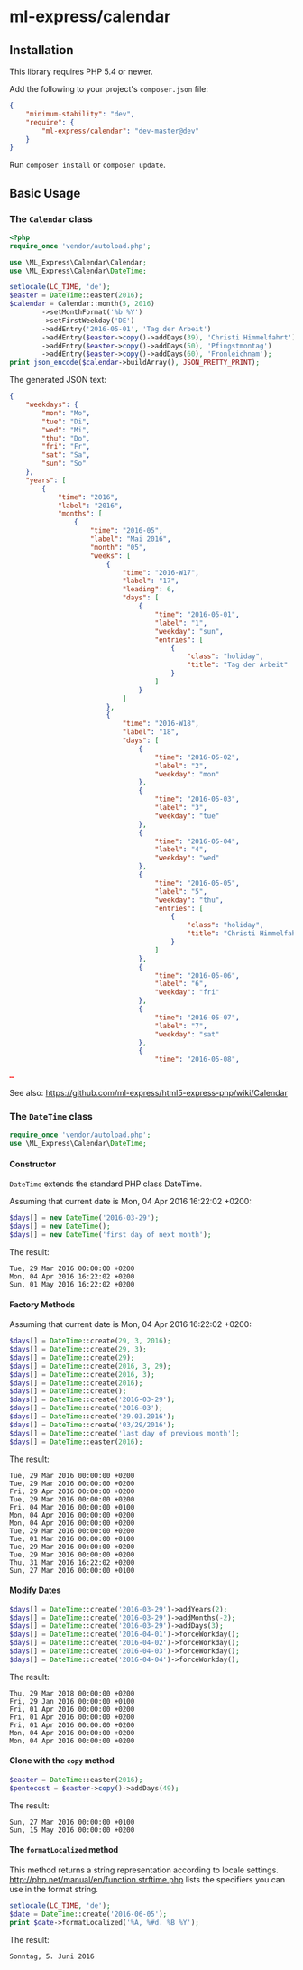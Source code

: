 # ml-express/calendar

## Installation

This library requires PHP 5.4 or newer.

Add the following to your project's `composer.json` file:
```json
{
    "minimum-stability": "dev",
    "require": {
        "ml-express/calendar": "dev-master@dev"
    }
}
```


Run `composer install` or `composer update`.

## Basic Usage

### The `Calendar` class

```php
<?php
require_once 'vendor/autoload.php';

use \ML_Express\Calendar\Calendar;
use \ML_Express\Calendar\DateTime;

setlocale(LC_TIME, 'de');
$easter = DateTime::easter(2016);
$calendar = Calendar::month(5, 2016)
        ->setMonthFormat('%b %Y')
        ->setFirstWeekday('DE')
        ->addEntry('2016-05-01', 'Tag der Arbeit')
        ->addEntry($easter->copy()->addDays(39), 'Christi Himmelfahrt')
        ->addEntry($easter->copy()->addDays(50), 'Pfingstmontag')
        ->addEntry($easter->copy()->addDays(60), 'Fronleichnam');
print json_encode($calendar->buildArray(), JSON_PRETTY_PRINT);

```

The generated JSON text:

```json
{
    "weekdays": {
        "mon": "Mo",
        "tue": "Di",
        "wed": "Mi",
        "thu": "Do",
        "fri": "Fr",
        "sat": "Sa",
        "sun": "So"
    },
    "years": [
        {
            "time": "2016",
            "label": "2016",
            "months": [
                {
                    "time": "2016-05",
                    "label": "Mai 2016",
                    "month": "05",
                    "weeks": [
                        {
                            "time": "2016-W17",
                            "label": "17",
                            "leading": 6,
                            "days": [
                                {
                                    "time": "2016-05-01",
                                    "label": "1",
                                    "weekday": "sun",
                                    "entries": [
                                        {
                                            "class": "holiday",
                                            "title": "Tag der Arbeit"
                                        }
                                    ]
                                }
                            ]
                        },
                        {
                            "time": "2016-W18",
                            "label": "18",
                            "days": [
                                {
                                    "time": "2016-05-02",
                                    "label": "2",
                                    "weekday": "mon"
                                },
                                {
                                    "time": "2016-05-03",
                                    "label": "3",
                                    "weekday": "tue"
                                },
                                {
                                    "time": "2016-05-04",
                                    "label": "4",
                                    "weekday": "wed"
                                },
                                {
                                    "time": "2016-05-05",
                                    "label": "5",
                                    "weekday": "thu",
                                    "entries": [
                                        {
                                            "class": "holiday",
                                            "title": "Christi Himmelfahrt"
                                        }
                                    ]
                                },
                                {
                                    "time": "2016-05-06",
                                    "label": "6",
                                    "weekday": "fri"
                                },
                                {
                                    "time": "2016-05-07",
                                    "label": "7",
                                    "weekday": "sat"
                                },
                                {
                                    "time": "2016-05-08",

…

```

See also: https://github.com/ml-express/html5-express-php/wiki/Calendar


### The `DateTime` class

```php
require_once 'vendor/autoload.php';
use \ML_Express\Calendar\DateTime;
```


#### Constructor

`DateTime` extends the standard PHP class
DateTime.

Assuming that current date is
Mon, 04 Apr 2016 16:22:02 +0200:
```php
$days[] = new DateTime('2016-03-29');
$days[] = new DateTime();
$days[] = new DateTime('first day of next month');
```

The result:

```
Tue, 29 Mar 2016 00:00:00 +0200
Mon, 04 Apr 2016 16:22:02 +0200
Sun, 01 May 2016 16:22:02 +0200
```


#### Factory Methods
Assuming that current date is
Mon, 04 Apr 2016 16:22:02 +0200:
```php
$days[] = DateTime::create(29, 3, 2016);
$days[] = DateTime::create(29, 3);
$days[] = DateTime::create(29);
$days[] = DateTime::create(2016, 3, 29);
$days[] = DateTime::create(2016, 3);
$days[] = DateTime::create(2016);
$days[] = DateTime::create();
$days[] = DateTime::create('2016-03-29');
$days[] = DateTime::create('2016-03');
$days[] = DateTime::create('29.03.2016');
$days[] = DateTime::create('03/29/2016');
$days[] = DateTime::create('last day of previous month');
$days[] = DateTime::easter(2016);
```

The result:

```
Tue, 29 Mar 2016 00:00:00 +0200
Tue, 29 Mar 2016 00:00:00 +0200
Fri, 29 Apr 2016 00:00:00 +0200
Tue, 29 Mar 2016 00:00:00 +0200
Fri, 04 Mar 2016 00:00:00 +0100
Mon, 04 Apr 2016 00:00:00 +0200
Mon, 04 Apr 2016 00:00:00 +0200
Tue, 29 Mar 2016 00:00:00 +0200
Tue, 01 Mar 2016 00:00:00 +0100
Tue, 29 Mar 2016 00:00:00 +0200
Tue, 29 Mar 2016 00:00:00 +0200
Thu, 31 Mar 2016 16:22:02 +0200
Sun, 27 Mar 2016 00:00:00 +0100
```


#### Modify Dates
```php
$days[] = DateTime::create('2016-03-29')->addYears(2);
$days[] = DateTime::create('2016-03-29')->addMonths(-2);
$days[] = DateTime::create('2016-03-29')->addDays(3);
$days[] = DateTime::create('2016-04-01')->forceWorkday();
$days[] = DateTime::create('2016-04-02')->forceWorkday();
$days[] = DateTime::create('2016-04-03')->forceWorkday();
$days[] = DateTime::create('2016-04-04')->forceWorkday();
```

The result:

```
Thu, 29 Mar 2018 00:00:00 +0200
Fri, 29 Jan 2016 00:00:00 +0100
Fri, 01 Apr 2016 00:00:00 +0200
Fri, 01 Apr 2016 00:00:00 +0200
Fri, 01 Apr 2016 00:00:00 +0200
Mon, 04 Apr 2016 00:00:00 +0200
Mon, 04 Apr 2016 00:00:00 +0200
```


#### Clone with the `copy` method
```php
$easter = DateTime::easter(2016);
$pentecost = $easter->copy()->addDays(49);
```

The result:

```
Sun, 27 Mar 2016 00:00:00 +0100
Sun, 15 May 2016 00:00:00 +0200
```


#### The `formatLocalized` method
This method returns a string representation according to locale settings.
http://php.net/manual/en/function.strftime.php lists the specifiers you can use
in the format string.
```php
setlocale(LC_TIME, 'de');
$date = DateTime::create('2016-06-05');
print $date->formatLocalized('%A, %#d. %B %Y');
```

The result:

```
Sonntag, 5. Juni 2016
```